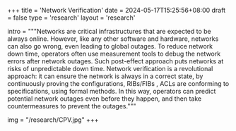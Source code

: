 +++
title = 'Network Verification'
date = 2024-05-17T15:25:56+08:00
draft = false
type = 'research'
layout = 'research'

intro = """Networks are critical infrastructures that are expected to be always online. However, like any other software and hardware, networks can also go wrong, even leading to global outages. To reduce network down time, operators often use measurement tools to debug the network errors after network outages. Such post-effect approach puts networks at risks of unpredictable down time. Network verification is a revolutional approach: it can ensure the network is always in a correct state, by continuously proving the configurations, RIBs/FIBs , ACLs are conforming to specifications, using formal methods. In this way, operators can predict potential network outages even before they happen, and then take countermeasures to prevent the outages."""

img = "/research/CPV.jpg"
+++
